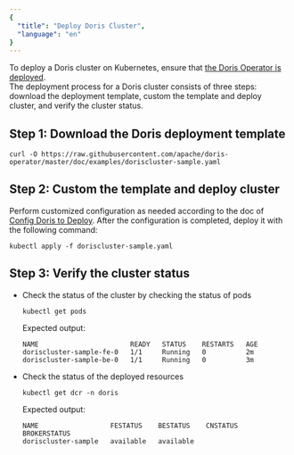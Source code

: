 ```yaml
---
{
  "title": "Deploy Doris Cluster",
  "language": "en"
}
---
```


To deploy a Doris cluster on Kubernetes, ensure that [the Doris Operator is deployed](install-doris-operator.md).  
The deployment process for a Doris cluster consists of three steps: download the deployment template, custom the template and deploy cluster, and verify the cluster status.
## Step 1: Download the Doris deployment template
```shell
curl -O https://raw.githubusercontent.com/apache/doris-operator/master/doc/examples/doriscluster-sample.yaml
```
## Step 2: Custom the template and deploy cluster
Perform customized configuration as needed according to the doc of [Config Doris to Deploy](./install-config-cluster.md). After the configuration is completed, deploy it with the following command:
```shell
kubectl apply -f doriscluster-sample.yaml
```
## Step 3: Verify the cluster status
- Check the status of the cluster by checking the status of pods
  ```shell
  kubectl get pods
  ```
  Expected output:
  ```shell
  NAME                       READY   STATUS    RESTARTS   AGE
  doriscluster-sample-fe-0   1/1     Running   0          2m
  doriscluster-sample-be-0   1/1     Running   0          3m
  ```
- Check the status of the deployed resources
  ```shell
  kubectl get dcr -n doris
  ```
  Expected output:
  ```shell
  NAME                  FESTATUS    BESTATUS    CNSTATUS   BROKERSTATUS
  doriscluster-sample   available   available
  ```
